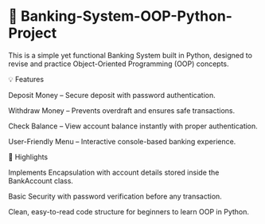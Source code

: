 # 🏦 Banking-System-OOP-Python-Project

This is a simple yet functional Banking System built in Python, designed to revise and practice Object-Oriented Programming (OOP) concepts.

💡 Features

Deposit Money – Secure deposit with password authentication.

Withdraw Money – Prevents overdraft and ensures safe transactions.

Check Balance – View account balance instantly with proper authentication.

User-Friendly Menu – Interactive console-based banking experience.

🔑 Highlights

Implements Encapsulation with account details stored inside the BankAccount class.

Basic Security with password verification before any transaction.

Clean, easy-to-read code structure for beginners to learn OOP in Python.
